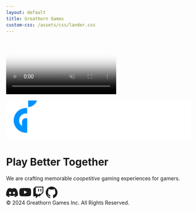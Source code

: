 ```yaml
---
layout: default
title: Greathorn Games
custom-css: /assets/css/lander.css
---
```

<video autoplay loop muted playsinline class="bg-video" poster="assets/videos/lander-background.jpg"><source src="/assets/videos/lander-background.mp4" type="video/mp4" /></video>
<div class="branding">
    <div class="branding-content">
        <img src="assets/images/greathorn.png" alt="Greathorn Games" />
    </div>
</div>
<div class="masthead">
    <div class="masthead-content text-white">
        <div class="container-fluid px-4 px-lg-0">
            <h1 class="fst-italic lh-1 mb-4">Play Better Together</h1>
            <p class="mb-5">We are crafting memorable <em>coopetitive</em> gaming experiences for gamers.</p>
        </div>
    </div>
</div>
<div class="social-icons">
    <div class="d-flex flex-row flex-lg-column justify-content-center align-items-center h-100 mt-3 mt-lg-0">
        <a class="btn btn-dark m-3" href="https://discord.gg/SFvbmKAxQZ" alt="Discord"><svg xmlns="http://www.w3.org/2000/svg" width="32" height="32" fill="currentColor" class="bi bi-discord" viewBox="0 0 16 16"><path d="M13.545 2.907a13.2 13.2 0 0 0-3.257-1.011.05.05 0 0 0-.052.025c-.141.25-.297.577-.406.833a12.2 12.2 0 0 0-3.658 0 8 8 0 0 0-.412-.833.05.05 0 0 0-.052-.025c-1.125.194-2.22.534-3.257 1.011a.04.04 0 0 0-.021.018C.356 6.024-.213 9.047.066 12.032q.003.022.021.037a13.3 13.3 0 0 0 3.995 2.02.05.05 0 0 0 .056-.019q.463-.63.818-1.329a.05.05 0 0 0-.01-.059l-.018-.011a9 9 0 0 1-1.248-.595.05.05 0 0 1-.02-.066l.015-.019q.127-.095.248-.195a.05.05 0 0 1 .051-.007c2.619 1.196 5.454 1.196 8.041 0a.05.05 0 0 1 .053.007q.121.1.248.195a.05.05 0 0 1-.004.085 8 8 0 0 1-1.249.594.05.05 0 0 0-.03.03.05.05 0 0 0 .003.041c.24.465.515.909.817 1.329a.05.05 0 0 0 .056.019 13.2 13.2 0 0 0 4.001-2.02.05.05 0 0 0 .021-.037c.334-3.451-.559-6.449-2.366-9.106a.03.03 0 0 0-.02-.019m-8.198 7.307c-.789 0-1.438-.724-1.438-1.612s.637-1.613 1.438-1.613c.807 0 1.45.73 1.438 1.613 0 .888-.637 1.612-1.438 1.612m5.316 0c-.788 0-1.438-.724-1.438-1.612s.637-1.613 1.438-1.613c.807 0 1.451.73 1.438 1.613 0 .888-.631 1.612-1.438 1.612"/></svg></a>
        <a class="btn btn-dark m-3" href="https://www.youtube.com/@greathorngames" alt="YouTube"><svg xmlns="http://www.w3.org/2000/svg" width="32" height="32" fill="currentColor" class="bi bi-youtube" viewBox="0 0 16 16"><path d="M8.051 1.999h.089c.822.003 4.987.033 6.11.335a2.01 2.01 0 0 1 1.415 1.42c.101.38.172.883.22 1.402l.01.104.022.26.008.104c.065.914.073 1.77.074 1.957v.075c-.001.194-.01 1.108-.082 2.06l-.008.105-.009.104c-.05.572-.124 1.14-.235 1.558a2.01 2.01 0 0 1-1.415 1.42c-1.16.312-5.569.334-6.18.335h-.142c-.309 0-1.587-.006-2.927-.052l-.17-.006-.087-.004-.171-.007-.171-.007c-1.11-.049-2.167-.128-2.654-.26a2.01 2.01 0 0 1-1.415-1.419c-.111-.417-.185-.986-.235-1.558L.09 9.82l-.008-.104A31 31 0 0 1 0 7.68v-.123c.002-.215.01-.958.064-1.778l.007-.103.003-.052.008-.104.022-.26.01-.104c.048-.519.119-1.023.22-1.402a2.01 2.01 0 0 1 1.415-1.42c.487-.13 1.544-.21 2.654-.26l.17-.007.172-.006.086-.003.171-.007A100 100 0 0 1 7.858 2zM6.4 5.209v4.818l4.157-2.408z"/></svg></a>
        <a class="btn btn-dark m-3" href="https://www.twitch.tv/greathorngames" alt="Twitch"><svg xmlns="http://www.w3.org/2000/svg" width="32" height="32" fill="currentColor" class="bi bi-twitch" viewBox="0 0 16 16"><path d="M3.857 0 1 2.857v10.286h3.429V16l2.857-2.857H9.57L14.714 8V0zm9.714 7.429-2.285 2.285H9l-2 2v-2H4.429V1.143h9.142z"/><path d="M11.857 3.143h-1.143V6.57h1.143zm-3.143 0H7.571V6.57h1.143z"/></svg></a>
        <a class="btn btn-dark m-3" href="https://github.com/greathorngames" alt="GitHub"><svg xmlns="http://www.w3.org/2000/svg" width="32" height="32" fill="currentColor" class="bi bi-github" viewBox="0 0 16 16"><path d="M8 0C3.58 0 0 3.58 0 8c0 3.54 2.29 6.53 5.47 7.59.4.07.55-.17.55-.38 0-.19-.01-.82-.01-1.49-2.01.37-2.53-.49-2.69-.94-.09-.23-.48-.94-.82-1.13-.28-.15-.68-.52-.01-.53.63-.01 1.08.58 1.23.82.72 1.21 1.87.87 2.33.66.07-.52.28-.87.51-1.07-1.78-.2-3.64-.89-3.64-3.95 0-.87.31-1.59.82-2.15-.08-.2-.36-1.02.08-2.12 0 0 .67-.21 2.2.82.64-.18 1.32-.27 2-.27s1.36.09 2 .27c1.53-1.04 2.2-.82 2.2-.82.44 1.1.16 1.92.08 2.12.51.56.82 1.27.82 2.15 0 3.07-1.87 3.75-3.65 3.95.29.25.54.73.54 1.48 0 1.07-.01 1.93-.01 2.2 0 .21.15.46.55.38A8.01 8.01 0 0 0 16 8c0-4.42-3.58-8-8-8"/></svg></a>
    </div>
</div>
<div class="lander-notice">&copy; 2024 Greathorn Games Inc. All Rights Reserved.</div>